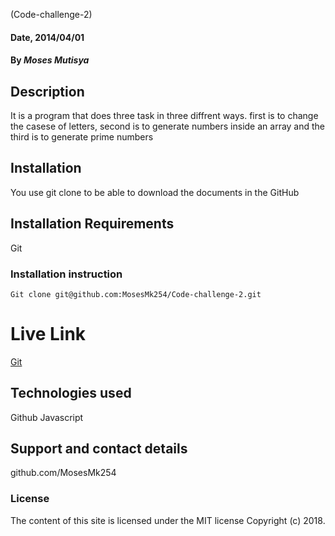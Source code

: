 (Code-challenge-2)

#### Date, 2014/04/01

#### By _Moses Mutisya_

## Description

It is a program that does three task in three diffrent ways. first is to change the casese of letters, second is to generate numbers inside an array and the third is to generate prime numbers

## Installation

You use git clone to be able to download the documents in the GitHub

## Installation Requirements

Git

### Installation instruction

```
Git clone git@github.com:MosesMk254/Code-challenge-2.git

```

# Live Link

[Git](https://github.com/MosesMk254/Code-challenge-2)

## Technologies used

Github
Javascript

## Support and contact details

github.com/MosesMk254

### License

The content of this site is licensed under the MIT license
Copyright (c) 2018.
